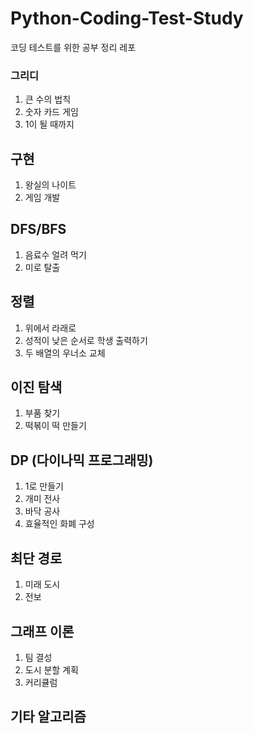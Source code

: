 # Python-Coding-Test-Study
코딩 테스트를 위한 공부 정리 레포

### 그리디
  1. 큰 수의 법칙
  2. 숫자 카드 게임
  3. 1이 될 때까지
## 구현
  1. 왕실의 나이트
  2. 게임 개발
## DFS/BFS
  1. 음료수 얼려 먹기
  2. 미로 탈출
## 정렬
  1. 위에서 라래로
  2. 성적이 낮은 순서로 학생 출력하기
  3. 두 배열의 우너소 교체
## 이진 탐색
  1. 부품 찾기
  2. 떡볶이 떡 만들기
## DP (다이나믹 프로그래밍)
  1. 1로 만들기
  2. 개미 전사
  3. 바닥 공사
  4. 효율적인 화폐 구성
## 최단 경로
  1. 미래 도시
  2. 전보
## 그래프 이론
  1. 팀 결성
  2. 도시 분할 계획
  3. 커리큘럼
## 기타 알고리즘
